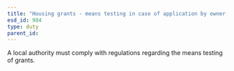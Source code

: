 ```yaml
---
title: "Housing grants - means testing in case of application by owner-occupier or tenant"
esd_id: 984
type: duty
parent_id:  
---
```


A local authority must comply with regulations regarding the means testing of grants.

